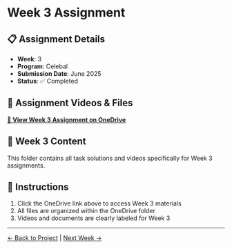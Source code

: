 # Week 3 Assignment

## 📋 Assignment Details
- **Week**: 3
- **Program**: Celebal
- **Submission Date**: June 2025
- **Status**: ✅ Completed

## 🎥 Assignment Videos & Files
**[📁 View Week 3 Assignment on OneDrive](https://1drv.ms/f/c/9719b1c66cc4bd68/EjqIs1B4BKhAiD3R5ZqPm9QBTTwXwUgJgOKx-7EJ4ngNlw?e=rKF6oz)**

## 📝 Week 3 Content
This folder contains all task solutions and videos specifically for Week 3 assignments.

## 📖 Instructions
1. Click the OneDrive link above to access Week 3 materials
2. All files are organized within the OneDrive folder
3. Videos and documents are clearly labeled for Week 3

---
[← Back to Project](..Project/README.md) | [Next Week →](../Week-4/README.md)

